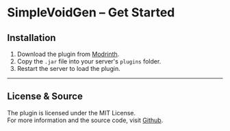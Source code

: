 # SimpleVoidGen – Get Started

## Installation

1. Download the plugin from [Modrinth](https://modrinth.com/plugin/simplevoidgen).
2. Copy the `.jar` file into your server's `plugins` folder.
3. Restart the server to load the plugin.

---

## License & Source

The plugin is licensed under the MIT License.  
For more information and the source code, visit [Github](https://github.com/steyondev/simplevoidgen).

